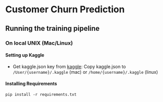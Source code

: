 # Customer Churn Prediction

## Running the training pipeline

### On local UNIX (Mac/Linux)

#### Setting up Kaggle
- Get kaggle.json key from [kaggle](https://www.kaggle.com/docs/api): Copy kaggle.json to ```/User/{username}/.kaggle``` (mac) or  ```/home/{username}/.kaggle``` (linux)

#### Installing Requirements
```pip install -r requirements.txt```

#### 
